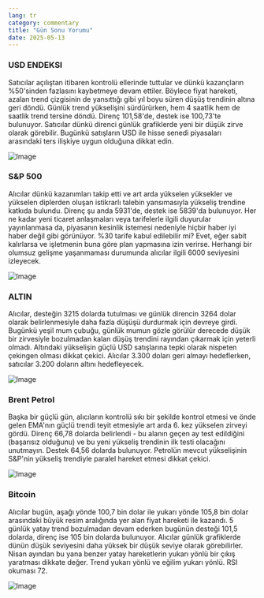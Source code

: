 ```yaml
---
lang: tr
category: commentary
title: "Gün Sonu Yorumu"
date: 2025-05-13
---
```


### USD ENDEKSI

Satıcılar açılıştan itibaren kontrolü ellerinde tuttular ve dünkü kazançların %50'sinden fazlasını kaybetmeye devam ettiler. Böylece fiyat hareketi, azalan trend çizgisinin de yansıttığı gibi yıl boyu süren düşüş trendinin altına geri döndü. Günlük trend yükselişini sürdürürken, hem 4 saatlik hem de saatlik trend tersine döndü. Direnç 101,58'de, destek ise 100,73'te bulunuyor. Satıcılar dünkü direnci günlük grafiklerde yeni bir düşük zirve olarak görebilir. Bugünkü satışların USD ile hisse senedi piyasaları arasındaki ters ilişkiye uygun olduğuna dikkat edin.

![Image](https://markleighedu.github.io/img/May-2025/13-May-2025/usdindex.jpg)

### S&P 500

Alıcılar dünkü kazanımları takip etti ve art arda yükselen yüksekler ve yükselen diplerden oluşan istikrarlı talebin yansımasıyla yükseliş trendine katkıda bulundu. Direnç şu anda 5931'de, destek ise 5839'da bulunuyor. Her ne kadar yeni ticaret anlaşmaları veya tarifelerle ilgili duyurular yayınlanmasa da, piyasanın kesinlik istemesi nedeniyle hiçbir haber iyi haber değil gibi görünüyor. %30 tarife kabul edilebilir mi? Evet, eğer sabit kalırlarsa ve işletmenin buna göre plan yapmasına izin verirse. Herhangi bir olumsuz gelişme yaşanmaması durumunda alıcılar ilgili 6000 seviyesini izleyecek.

![Image](https://markleighedu.github.io/img/May-2025/13-May-2025/sp500.jpg)

### ALTIN

Alıcılar, desteğin 3215 dolarda tutulması ve günlük direncin 3264 dolar olarak belirlenmesiyle daha fazla düşüşü durdurmak için devreye girdi. Bugünkü yeşil mum çubuğu, günlük mumun gözle görülür derecede düşük bir zirvesiyle bozulmadan kalan düşüş trendini rayından çıkarmak için yeterli olmadı. Altındaki yükselişin güçlü USD satışlarına tepki olarak nispeten çekingen olması dikkat çekici. Alıcılar 3.300 doları geri almayı hedeflerken, satıcılar 3.200 doların altını hedefleyecek.

![Image](https://markleighedu.github.io/img/May-2025/13-May-2025/gold.jpg)

### Brent Petrol

Başka bir güçlü gün, alıcıların kontrolü sıkı bir şekilde kontrol etmesi ve önde gelen EMA'nın güçlü trendi teyit etmesiyle art arda 6. kez yükselen zirveyi gördü. Direnç 66,78 dolarda belirlendi - bu alanın geçen ay test edildiğini (başarısız olduğunu) ve bu yeni yükseliş trendinin ilk testi olacağını unutmayın. Destek 64,56 dolarda bulunuyor. Petrolün mevcut yükselişinin S&P'nin yükseliş trendiyle paralel hareket etmesi dikkat çekici. 

![Image](https://markleighedu.github.io/img/May-2025/13-May-2025/brentoil.jpg)

### Bitcoin

Alıcılar bugün, aşağı yönde 100,7 bin dolar ile yukarı yönde 105,8 bin dolar arasındaki büyük resim aralığında yer alan fiyat hareketi ile kazandı. 5 günlük yatay trend bozulmadan devam ederken bugünün desteği 101,5 dolarda, direnç ise 105 bin dolarda bulunuyor. Alıcılar günlük grafiklerde dünün düşük seviyesini daha yüksek bir düşük seviye olarak görebilirler. Nisan ayından bu yana benzer yatay hareketlerin yukarı yönlü bir çıkış yaratması dikkate değer. Trend yukarı yönlü ve eğilim yukarı yönlü. RSI okuması 72. 

![Image](https://markleighedu.github.io/img/May-2025/13-May-2025/bitcoin.jpg)

